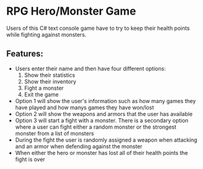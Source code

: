 # RPG Hero/Monster Game

Users of this C# text console game have to try to keep their health points while fighting against monsters.

## Features:
- Users enter their name and then have four different options:
  1. Show their statistics
  2. Show their inventory
  3. Fight a monster
  4. Exit the game
- Option 1 will show the user's information such as how many games they have played and how manys games they have won/lost
- Option 2 will show the weapons and armors that the user has available
- Option 3 will start a fight with a monster. There is a secondary option where a user can fight either a random monster or the strongest monster from a list of monsters
- During the fight the user is randomly assigned a weapon when attacking and an armor when defending against the monster
- When either the hero or monster has lost all of their health points the fight is over
